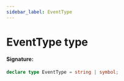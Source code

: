 ```yaml
---
sidebar_label: EventType
---
```


# EventType type

#### Signature:

```typescript
declare type EventType = string | symbol;
```
